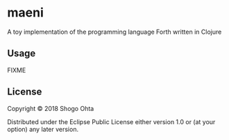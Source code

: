 # maeni

A toy implementation of the programming language Forth written in Clojure

## Usage

FIXME

## License

Copyright © 2018 Shogo Ohta

Distributed under the Eclipse Public License either version 1.0 or (at
your option) any later version.
